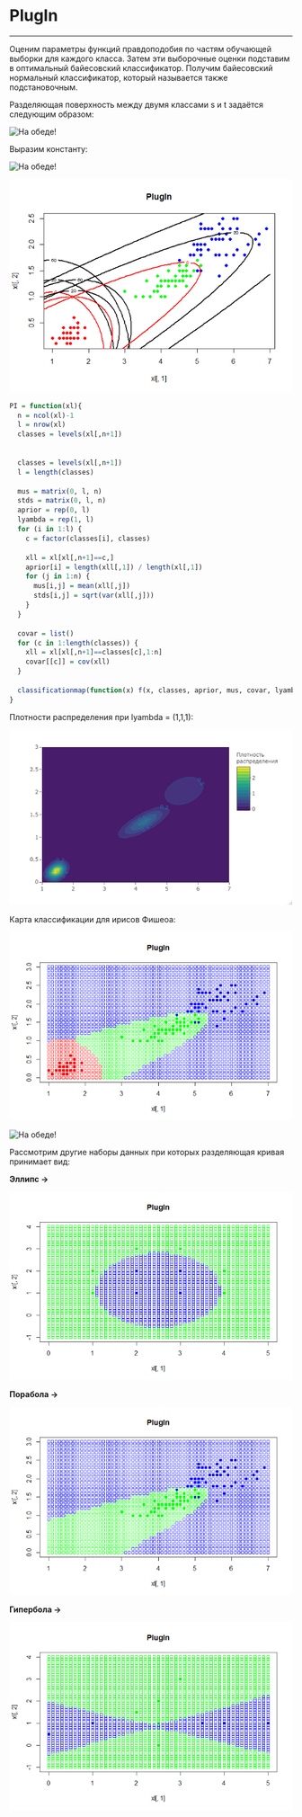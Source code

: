 # PlugIn

---

Оценим параметры функций правдоподобия по частям обучающей выборки  для каждого класса. Затем эти выборочные оценки подставим в оптимальный байесовский классификатор. Получим байесовский нормальный классификатор, который называется также подстановочным.

Разделяющая поверхность между двумя классами s и t задаётся следующим образом:

![На обеде!](/PlugIn/PIf10.png)

Выразим константу:

![На обеде!](/PlugIn/PIf20.png)

![На обеде!](/PlugIn/PIRP.png)

```R
PI = function(xl){
  n = ncol(xl)-1
  l = nrow(xl)
  classes = levels(xl[,n+1])
  
  
  classes = levels(xl[,n+1])
  l = length(classes)
  
  mus = matrix(0, l, n)
  stds = matrix(0, l, n)
  aprior = rep(0, l)
  lyambda = rep(1, l)
  for (i in 1:l) {
    c = factor(classes[i], classes)
    
    xll = xl[xl[,n+1]==c,]
    aprior[i] = length(xll[,1]) / length(xl[,1])
    for (j in 1:n) {
      mus[i,j] = mean(xll[,j])
      stds[i,j] = sqrt(var(xll[,j]))
    }
  }
  
  covar = list()
  for (c in 1:length(classes)) {
    xll = xl[xl[,n+1]==classes[c],1:n]
    covar[[c]] = cov(xll)
  }
  
  classificationmap(function(x) f(x, classes, aprior, mus, covar, lyambda), xl)
}
```

Плотности распределения при lyambda = (1,1,1):

![На обеде!](/PlugIn/PI1.png)

Карта классификации для ирисов Фишеоа:

![На обеде!](/PlugIn/PI11.png)

![На обеде!](/PlugIn/PIL.png)

Рассмотрим другие наборы данных при которых разделяющая кривая принимает вид:

**Эллипс ->**

![На обеде!](/PlugIn/PI3.png)

**Порабола ->**

![На обеде!](/PlugIn/PI41.png)

**Гипербола ->**

![На обеде!](/PlugIn/PI5.png)
